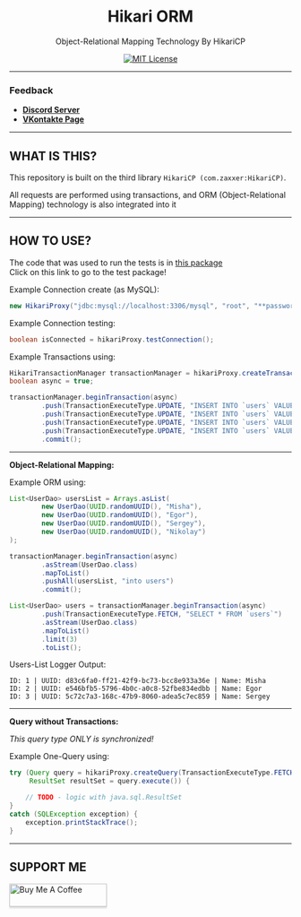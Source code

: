 <div align="center">

# Hikari ORM
Object-Relational Mapping Technology By HikariCP

[![MIT License](https://img.shields.io/github/license/pl3xgaming/Purpur?&logo=github)](LICENSE)

---

</div>

### Feedback

+ **[Discord Server](https://discord.gg/GmT9pUy8af)**
+ **[VKontakte Page](https://vk.com/itzstonlex)**

---

## WHAT IS THIS?

This repository is built on the third library `HikariCP (com.zaxxer:HikariCP)`.

All requests are performed using transactions, and ORM (Object-Relational Mapping)
technology is also integrated into it

---

## HOW TO USE?
The code that was used to run the tests is in <a href="https://github.com/ItzStonlex/hikari-orm/tree/master/src/test/java/com/itzstonlex/hikari/test/type">this package</a>
<br>
Click on this link to go to the test package!

Example Connection create (as MySQL):
```java
new HikariProxy("jdbc:mysql://localhost:3306/mysql", "root", "**password**");
```

Example Connection testing:
```java
boolean isConnected = hikariProxy.testConnection();
```

Example Transactions using:
```java
HikariTransactionManager transactionManager = hikariProxy.createTransactionManager();
boolean async = true;
```

```java
transactionManager.beginTransaction(async)
        .push(TransactionExecuteType.UPDATE, "INSERT INTO `users` VALUES (?, ?, ?)", "44dbc8fb-afe0-4592-b653-5defcbb6201f", "Misha")
        .push(TransactionExecuteType.UPDATE, "INSERT INTO `users` VALUES (?, ?, ?)", "df3419e9-ae0b-4ade-9d4c-ac1fb60c7fd7", "Egor")
        .push(TransactionExecuteType.UPDATE, "INSERT INTO `users` VALUES (?, ?, ?)", "e1e26bfd-d827-4c7d-9ba8-4fcd80193df8", "Sergey")
        .push(TransactionExecuteType.UPDATE, "INSERT INTO `users` VALUES (?, ?, ?)", "b48a79d0-5da2-4caf-a92b-23626628b0f4", "Nikolay")
        .commit();
```

---

**Object-Relational Mapping:**

Example ORM using:
```java
List<UserDao> usersList = Arrays.asList(
        new UserDao(UUID.randomUUID(), "Misha"),
        new UserDao(UUID.randomUUID(), "Egor"),
        new UserDao(UUID.randomUUID(), "Sergey"),
        new UserDao(UUID.randomUUID(), "Nikolay")
);

transactionManager.beginTransaction(async)
        .asStream(UserDao.class)
        .mapToList()
        .pushAll(usersList, "into users")
        .commit();
```
```java
List<UserDao> users = transactionManager.beginTransaction(async)
        .push(TransactionExecuteType.FETCH, "SELECT * FROM `users`")
        .asStream(UserDao.class)
        .mapToList()
        .limit(3)
        .toList();
```

Users-List Logger Output:
```
ID: 1 | UUID: d83c6fa0-ff21-42f9-bc73-bcc8e933a36e | Name: Misha
ID: 2 | UUID: e546bfb5-5796-4b0c-a0c8-52fbe834edbb | Name: Egor
ID: 3 | UUID: 5c72c7a3-168c-47b9-8060-adea5c7ec859 | Name: Sergey
```
---

**Query without Transactions:**

_This query type ONLY is synchronized!_

Example One-Query using:
```java
try (Query query = hikariProxy.createQuery(TransactionExecuteType.FETCH, "show tables");
     ResultSet resultSet = query.execute()) {

    // TODO - logic with java.sql.ResultSet
}
catch (SQLException exception) {
    exception.printStackTrace();
}
```

---

## SUPPORT ME

<a href="https://www.buymeacoffee.com/itzstonlex" target="_blank"><img src="https://www.buymeacoffee.com/assets/img/custom_images/orange_img.png" alt="Buy Me A Coffee" style="height: 41px !important;width: 174px !important;box-shadow: 0px 3px 2px 0px rgba(190, 190, 190, 0.5) !important;-webkit-box-shadow: 0px 3px 2px 0px rgba(190, 190, 190, 0.5) !important;" ></a>
